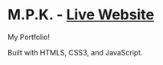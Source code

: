 # M.P.K. - [Live Website](https://www.pasha-khoshkebari.com/)

My Portfolio!

Built with HTMLS, CSS3, and JavaScript.
